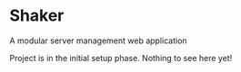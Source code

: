 # Shaker
A modular server management web application

Project is in the initial setup phase. Nothing to see here yet!
